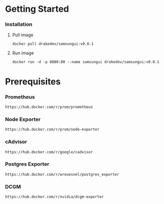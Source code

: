 # Getting Started
### Installation

1. Pull image
   ```
   docker pull drakedev/samsungui:v0.0.1
   ```
2. Run image
   ```
   docker run -d -p 8080:80 --name samsungui drakedev/samsungui:v0.0.1
   ```

# Prerequisites

### Prometheus

```
https://hub.docker.com/r/prom/prometheus
```

### Node Exporter

```
https://hub.docker.com/r/prom/node-exporter
```

### cAdvisor

```
https://hub.docker.com/r/google/cadvisor
```

### Postgres Exporter

```
https://hub.docker.com/r/wrouesnel/postgres_exporter
```

### DCGM

```
https://hub.docker.com/r/nvidia/dcgm-exporter
```
